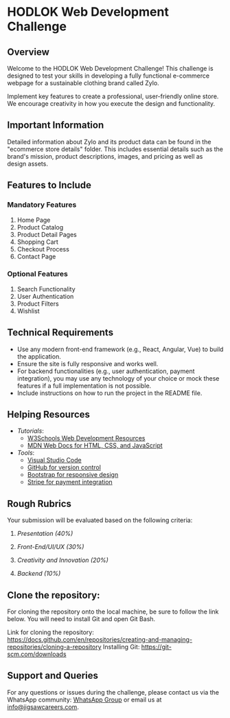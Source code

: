 # HODLOK Web Development Challenge
## Overview
Welcome to the HODLOK Web Development Challenge! This challenge is designed to test your skills in developing a fully functional e-commerce webpage for a sustainable clothing brand called Zylo.

Implement key features to create a professional, user-friendly online store. We encourage creativity in how you execute the design and functionality.

## Important Information
Detailed information about Zylo and its product data can be found in the "ecommerce store details" folder. This includes essential details such as the brand's mission, product descriptions, images, and pricing as well as design assets.

## Features to Include
 
### Mandatory Features
1.	Home Page
2.	Product Catalog
3.	Product Detail Pages
4.	Shopping Cart
5.	Checkout Process
6.	Contact Page

### Optional Features
1.	Search Functionality
2.	User Authentication
3.	Product Filters
4.	Wishlist

## Technical Requirements
-	Use any modern front-end framework (e.g., React, Angular, Vue) to build the application.
-	Ensure the site is fully responsive and works well.
-	For backend functionalities (e.g., user authentication, payment integration), you may use any technology of your choice or mock these features if a full implementation is not possible.
-	Include instructions on how to run the project in the README file.

## Helping Resources
- *Tutorials*:
  - [W3Schools Web Development Resources](https://www.w3schools.com/)
  - [MDN Web Docs for HTML, CSS, and JavaScript](https://developer.mozilla.org/en-US/)
- *Tools*:
  - [Visual Studio Code](https://code.visualstudio.com/)
  - [GitHub for version control](https://github.com/)
  - [Bootstrap for responsive design](https://getbootstrap.com/)
  - [Stripe for payment integration](https://stripe.com/docs)

## Rough Rubrics
Your submission will be evaluated based on the following criteria:

1. *Presentation (40%)*

2. *Front-End/UI/UX (30%)*

3. *Creativity and Innovation (20%)*

4. *Backend (10%)*

## Clone the repository:

For cloning the repository onto the local machine, be sure to follow the link below. You will need to install Git and open Git Bash.

Link for cloning the repository: https://docs.github.com/en/repositories/creating-and-managing-repositories/cloning-a-repository
Installing Git: https://git-scm.com/downloads

## Support and Queries
For any questions or issues during the challenge, please contact us via the WhatsApp community: [WhatsApp Group](https://chat.whatsapp.com/Fhb16EuGGhp6TnO2GqadEG) or email us at info@jigsawcareers.com.
